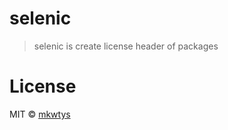 # selenic

> selenic is create license header of packages

# License

MIT © [mkwtys](https://github.com/mkwtys)
